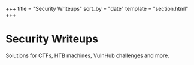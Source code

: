 +++
title = "Security Writeups"
sort_by = "date"
template = "section.html"
+++

# Security Writeups

Solutions for CTFs, HTB machines, VulnHub challenges and more.
